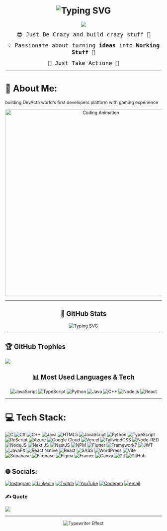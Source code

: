 <!-- Fancy Heading -->
<h1 align="center">
  <img src="https://readme-typing-svg.herokuapp.com?font=Montserrat+Alternates&size=32&duration=3000&pause=1000&color=F75C7E&center=true&vCenter=true&width=500&lines=Hi+All%2C+I'm+Bala+Tanish;17+y%2Fo+Developer+from+India;AI+%7C+Automation+%7C+Full+Stack" alt="Typing SVG" />
</h1>

<p align="center">
  <img src="https://readme-typing-svg.demolab.com?font=Fira+Code&size=24&pause=1000&color=FFD700&center=true&vCenter=true&width=500&lines=Welcome+to+my+World+Guys;AI+Developer;Automation+Engineer;Full-Stack+Builder;Turning+Ideas+into+Reality" />
</p>

<!-- Subtext with Gradient Font -->
<p align="center">
  <samp style="font-size:18px;">
    😎 Just Be Crazy and build crazy stuff </b> 🚀
  </samp>
</p>


  <!-- Subtext -->
  <p align="center">
    <samp style="font-size:18px;">
      💡 Passionate about turning <b>ideas</b> into <b>Working Stuff</b> 🚀
    </samp>
  </p>


  <!-- Subtext -->
  <p align="center">
    <samp style="font-size:18px;">
     🤩 Just Take Actione</b> 🚀
    </samp>
  </p>


---

# 💫 About Me:
building DevActa world's first developers platform with gaming experience<br>


<p align="center">
  <img src="https://media.giphy.com/media/L1R1tvI9svkIWwpVYr/giphy.gif" width="600" alt="Coding Animation" />
</p>


---

  <!-- GitHub Stats -->
  <h2 align="center">🚀 GitHub Stats</h2>
  <p align="center">
    <img src="https://readme-typing-svg.herokuapp.com?font=Fira+Code&size=22&pause=1000&color=00FF99&center=true&vCenter=true&width=435&lines=Total+Public+Repos:+2️⃣3️⃣%2b;Total+Private+Repos:+3️⃣0️⃣%2b;Total+Commits:+1️⃣2️⃣0️⃣0️⃣%2B;Stars+Earned:+4️⃣3️⃣" alt="Typing SVG" />
  </p>

  <hr/>

## 🏆 GitHub Trophies
![](https://github-profile-trophy.vercel.app/?username=tanishbala-thecursorguy&theme=solarized-dark&no-frame=false&no-bg=false&margin-w=4)



  <!-- Most Used Languages -->
  <h2 align="center">📊 Most Used Languages & Tech</h2>
  <p align="center">
    <img src="https://readme-typing-svg.herokuapp.com?font=Fira+Code&size=18&duration=2000&pause=500&color=F7DF1E&width=300&lines=JavaScript+—+25%25" alt="JavaScript" />
    <img src="https://readme-typing-svg.herokuapp.com?font=Fira+Code&size=18&duration=2000&pause=500&color=3178C6&width=300&lines=TypeScript+—+15%25" alt="TypeScript" />
    <img src="https://readme-typing-svg.herokuapp.com?font=Fira+Code&size=18&duration=2000&pause=500&color=3776AB&width=300&lines=Python+—+20%25" alt="Python" />
    <img src="https://readme-typing-svg.herokuapp.com?font=Fira+Code&size=18&duration=2000&pause=500&color=E34C26&width=300&lines=Java+—+10%25" alt="Java" />
    <img src="https://readme-typing-svg.herokuapp.com?font=Fira+Code&size=18&duration=2000&pause=500&color=00599C&width=300&lines=C%2B%2B+—+5%25" alt="C++" />
    <img src="https://readme-typing-svg.herokuapp.com?font=Fira+Code&size=18&duration=2000&pause=500&color=339933&width=300&lines=Node.js+—+15%25" alt="Node.js" />
    <img src="https://readme-typing-svg.herokuapp.com?font=Fira+Code&size=18&duration=2000&pause=500&color=61DAFB&width=300&lines=React+—+10%25" alt="React" />
  </p>

  <hr/>

 # 💻 Tech Stack:
![C](https://img.shields.io/badge/c-%2300599C.svg?style=for-the-badge&logo=c&logoColor=white) ![C#](https://img.shields.io/badge/c%23-%23239120.svg?style=for-the-badge&logo=csharp&logoColor=white) ![C++](https://img.shields.io/badge/c++-%2300599C.svg?style=for-the-badge&logo=c%2B%2B&logoColor=white) ![Java](https://img.shields.io/badge/java-%23ED8B00.svg?style=for-the-badge&logo=openjdk&logoColor=white) ![HTML5](https://img.shields.io/badge/html5-%23E34F26.svg?style=for-the-badge&logo=html5&logoColor=white) ![JavaScript](https://img.shields.io/badge/javascript-%23323330.svg?style=for-the-badge&logo=javascript&logoColor=%23F7DF1E) ![Python](https://img.shields.io/badge/python-3670A0?style=for-the-badge&logo=python&logoColor=ffdd54) ![TypeScript](https://img.shields.io/badge/typescript-%23007ACC.svg?style=for-the-badge&logo=typescript&logoColor=white) ![ReScript](https://img.shields.io/badge/rescript-%2314162c?style=for-the-badge&logo=rescript&logoColor=e34c4c) ![Azure](https://img.shields.io/badge/azure-%230072C6.svg?style=for-the-badge&logo=microsoftazure&logoColor=white) ![Google Cloud](https://img.shields.io/badge/GoogleCloud-%234285F4.svg?style=for-the-badge&logo=google-cloud&logoColor=white) ![Vercel](https://img.shields.io/badge/vercel-%23000000.svg?style=for-the-badge&logo=vercel&logoColor=white) ![TailwindCSS](https://img.shields.io/badge/tailwindcss-%2338B2AC.svg?style=for-the-badge&logo=tailwind-css&logoColor=white) ![Node-RED](https://img.shields.io/badge/Node--RED-%238F0000.svg?style=for-the-badge&logo=node-red&logoColor=white) ![NodeJS](https://img.shields.io/badge/node.js-6DA55F?style=for-the-badge&logo=node.js&logoColor=white) ![Next JS](https://img.shields.io/badge/Next-black?style=for-the-badge&logo=next.js&logoColor=white) ![NestJS](https://img.shields.io/badge/nestjs-%23E0234E.svg?style=for-the-badge&logo=nestjs&logoColor=white) ![NPM](https://img.shields.io/badge/NPM-%23CB3837.svg?style=for-the-badge&logo=npm&logoColor=white) ![Flutter](https://img.shields.io/badge/Flutter-%2302569B.svg?style=for-the-badge&logo=Flutter&logoColor=white) ![Framework7](https://img.shields.io/badge/framework7-%23EE350F.svg?style=for-the-badge&logo=framework7&logoColor=white) ![JWT](https://img.shields.io/badge/JWT-black?style=for-the-badge&logo=JSON%20web%20tokens) ![JavaFX](https://img.shields.io/badge/javafx-%23FF0000.svg?style=for-the-badge&logo=javafx&logoColor=white) ![React Native](https://img.shields.io/badge/react_native-%2320232a.svg?style=for-the-badge&logo=react&logoColor=%2361DAFB) ![React](https://img.shields.io/badge/react-%2320232a.svg?style=for-the-badge&logo=react&logoColor=%2361DAFB) ![SASS](https://img.shields.io/badge/SASS-hotpink.svg?style=for-the-badge&logo=SASS&logoColor=white) ![WordPress](https://img.shields.io/badge/WordPress-%23117AC9.svg?style=for-the-badge&logo=WordPress&logoColor=white) ![Vite](https://img.shields.io/badge/vite-%23646CFF.svg?style=for-the-badge&logo=vite&logoColor=white) ![Supabase](https://img.shields.io/badge/Supabase-3ECF8E?style=for-the-badge&logo=supabase&logoColor=white) ![Firebase](https://img.shields.io/badge/firebase-a08021?style=for-the-badge&logo=firebase&logoColor=ffcd34) ![Figma](https://img.shields.io/badge/figma-%23F24E1E.svg?style=for-the-badge&logo=figma&logoColor=white) ![Framer](https://img.shields.io/badge/Framer-black?style=for-the-badge&logo=framer&logoColor=blue) ![Canva](https://img.shields.io/badge/Canva-%2300C4CC.svg?style=for-the-badge&logo=Canva&logoColor=white) ![Git](https://img.shields.io/badge/git-%23F05033.svg?style=for-the-badge&logo=git&logoColor=white) ![GitHub](https://img.shields.io/badge/github-%23121011.svg?style=for-the-badge&logo=github&logoColor=white)

## 🌐 Socials:
[![Instagram](https://img.shields.io/badge/Instagram-%23E4405F.svg?logo=Instagram&logoColor=white)](https://www.instagram.com/tanish2390_/) [![LinkedIn](https://img.shields.io/badge/LinkedIn-%230077B5.svg?logo=linkedin&logoColor=white)](https://linkedin.com/in/https://www.linkedin.com/in/bala-tanish-964791372?utm_source=share&utm_campaign=share_via&utm_content=profile&utm_medium=ios_app) [![Twitch](https://img.shields.io/badge/Twitch-%239146FF.svg?logo=Twitch&logoColor=white)](https://www.twitch.tv/tanishhhhhhhhhhhhhhhhhhhh) [![YouTube](https://img.shields.io/badge/YouTube-%23FF0000.svg?logo=YouTube&logoColor=white)](https://youtube.com/@https://www.youtube.com/@Tanish-stuff) [![Codepen](https://img.shields.io/badge/Codepen-000000?logo=codepen&logoColor=white)](https://codepen.io/https://codepen.io/tanishbala-thecursorguy) [![email](https://img.shields.io/badge/Email-D14836?logo=gmail&logoColor=white)](mailto:tanishbala567@gmail.com) 


### ✍️ Quote
![](https://quotes-github-readme.vercel.app/api?type=horizontal&theme=radical)

---

  <!-- Closing Typewriter -->
  <p align="center">
    <img src="https://readme-typing-svg.demolab.com?font=Fira+Code&size=22&pause=1200&color=00F700&center=true&vCenter=true&width=500&lines=Code.+Build.+Automate.+Inspire." alt="Typewriter Effect" />
  </p>

</div>
